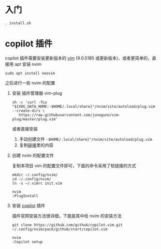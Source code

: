 # 入门

```shell
. install.sh
```

# copilot 插件

copilot 插件需要安装更新版本的 [vim](https://github.com/vim/vim) (9.0.0185 或更新版本)，或者更简单的，直接用 apt 安装 nvim

```shell
sudo apt install neovim
```

之后进行一些 nvim 的配置

1. 安装 插件管理器 vim-plug

    ```shell
    sh -c 'curl -fLo "${XDG_DATA_HOME:-$HOME/.local/share}"/nvim/site/autoload/plug.vim --create-dirs \
       https://raw.githubusercontent.com/junegunn/vim-plug/master/plug.vim'
    ```

    或者直接安装
    1. 手动创建文件 `-$HOME/.local/share}"/nvim/site/autoload/plug.vim`
    2. 复制[链接](https://raw.githubusercontent.com/junegunn/vim-plug/master/plug.vim)里的内容
2. 创建 nvim 的配置文件

   复制本项目 vim 的配置文件即可，下面的命令采用了软链接的方式

   ```shell
   mkdir ~/.config/nvim/
   cd ~/.config/nvim/
   ln -s ~/.vimrc init.vim

   nvim
   :PlugInstall
   ```

3. 安装 [copilot](https://github.com/github/copilot.vim) 插件

    插件官网安装方法很详细，下面是其中给 nvim 的安装方法

   ```shell
   git clone https://github.com/github/copilot.vim.git ~/.config/nvim/pack/github/start/copilot.vim

   nvim
   :Copilot setup
   ```
